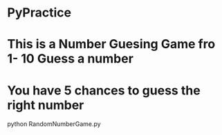# PyPractice
# This is a Number Guesing Game fro 1- 10 Guess a number
# You have 5 chances to guess the right number
python RandomNumberGame.py

